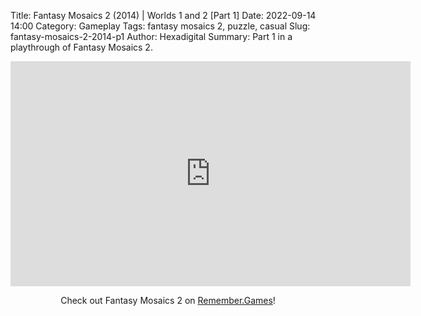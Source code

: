 Title: Fantasy Mosaics 2 (2014) | Worlds 1 and 2 [Part 1]
Date: 2022-09-14 14:00
Category: Gameplay
Tags: fantasy mosaics 2, puzzle, casual
Slug: fantasy-mosaics-2-2014-p1
Author: Hexadigital
Summary: Part 1 in a playthrough of Fantasy Mosaics 2.

<center><iframe src="https://www.youtube.com/embed/kBV6tgL8xGg?feature=oembed" allow="accelerometer; autoplay; encrypted-media; gyroscope; picture-in-picture" width="640" height="360" frameborder="0"></iframe>

Check out Fantasy Mosaics 2 on [Remember.Games](https://remember.games/game/6395/fantasy-mosaics-2/)!</center>